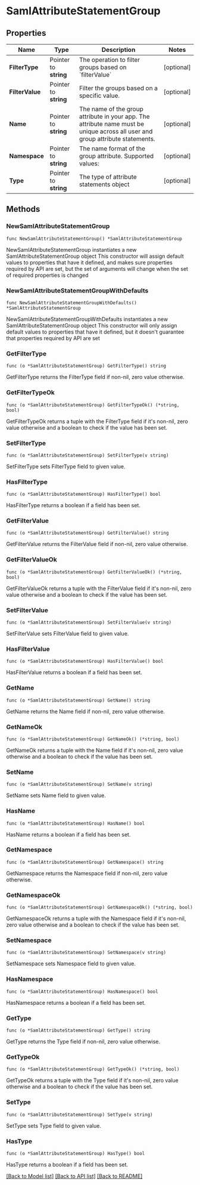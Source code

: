 # SamlAttributeStatementGroup

## Properties

Name | Type | Description | Notes
------------ | ------------- | ------------- | -------------
**FilterType** | Pointer to **string** | The operation to filter groups based on &#x60;filterValue&#x60; | [optional] 
**FilterValue** | Pointer to **string** | Filter the groups based on a specific value. | [optional] 
**Name** | Pointer to **string** | The name of the group attribute in your app. The attribute name must be unique across all user and group attribute statements. | [optional] 
**Namespace** | Pointer to **string** | The name format of the group attribute. Supported values: | [optional] 
**Type** | Pointer to **string** | The type of attribute statements object | [optional] 

## Methods

### NewSamlAttributeStatementGroup

`func NewSamlAttributeStatementGroup() *SamlAttributeStatementGroup`

NewSamlAttributeStatementGroup instantiates a new SamlAttributeStatementGroup object
This constructor will assign default values to properties that have it defined,
and makes sure properties required by API are set, but the set of arguments
will change when the set of required properties is changed

### NewSamlAttributeStatementGroupWithDefaults

`func NewSamlAttributeStatementGroupWithDefaults() *SamlAttributeStatementGroup`

NewSamlAttributeStatementGroupWithDefaults instantiates a new SamlAttributeStatementGroup object
This constructor will only assign default values to properties that have it defined,
but it doesn't guarantee that properties required by API are set

### GetFilterType

`func (o *SamlAttributeStatementGroup) GetFilterType() string`

GetFilterType returns the FilterType field if non-nil, zero value otherwise.

### GetFilterTypeOk

`func (o *SamlAttributeStatementGroup) GetFilterTypeOk() (*string, bool)`

GetFilterTypeOk returns a tuple with the FilterType field if it's non-nil, zero value otherwise
and a boolean to check if the value has been set.

### SetFilterType

`func (o *SamlAttributeStatementGroup) SetFilterType(v string)`

SetFilterType sets FilterType field to given value.

### HasFilterType

`func (o *SamlAttributeStatementGroup) HasFilterType() bool`

HasFilterType returns a boolean if a field has been set.

### GetFilterValue

`func (o *SamlAttributeStatementGroup) GetFilterValue() string`

GetFilterValue returns the FilterValue field if non-nil, zero value otherwise.

### GetFilterValueOk

`func (o *SamlAttributeStatementGroup) GetFilterValueOk() (*string, bool)`

GetFilterValueOk returns a tuple with the FilterValue field if it's non-nil, zero value otherwise
and a boolean to check if the value has been set.

### SetFilterValue

`func (o *SamlAttributeStatementGroup) SetFilterValue(v string)`

SetFilterValue sets FilterValue field to given value.

### HasFilterValue

`func (o *SamlAttributeStatementGroup) HasFilterValue() bool`

HasFilterValue returns a boolean if a field has been set.

### GetName

`func (o *SamlAttributeStatementGroup) GetName() string`

GetName returns the Name field if non-nil, zero value otherwise.

### GetNameOk

`func (o *SamlAttributeStatementGroup) GetNameOk() (*string, bool)`

GetNameOk returns a tuple with the Name field if it's non-nil, zero value otherwise
and a boolean to check if the value has been set.

### SetName

`func (o *SamlAttributeStatementGroup) SetName(v string)`

SetName sets Name field to given value.

### HasName

`func (o *SamlAttributeStatementGroup) HasName() bool`

HasName returns a boolean if a field has been set.

### GetNamespace

`func (o *SamlAttributeStatementGroup) GetNamespace() string`

GetNamespace returns the Namespace field if non-nil, zero value otherwise.

### GetNamespaceOk

`func (o *SamlAttributeStatementGroup) GetNamespaceOk() (*string, bool)`

GetNamespaceOk returns a tuple with the Namespace field if it's non-nil, zero value otherwise
and a boolean to check if the value has been set.

### SetNamespace

`func (o *SamlAttributeStatementGroup) SetNamespace(v string)`

SetNamespace sets Namespace field to given value.

### HasNamespace

`func (o *SamlAttributeStatementGroup) HasNamespace() bool`

HasNamespace returns a boolean if a field has been set.

### GetType

`func (o *SamlAttributeStatementGroup) GetType() string`

GetType returns the Type field if non-nil, zero value otherwise.

### GetTypeOk

`func (o *SamlAttributeStatementGroup) GetTypeOk() (*string, bool)`

GetTypeOk returns a tuple with the Type field if it's non-nil, zero value otherwise
and a boolean to check if the value has been set.

### SetType

`func (o *SamlAttributeStatementGroup) SetType(v string)`

SetType sets Type field to given value.

### HasType

`func (o *SamlAttributeStatementGroup) HasType() bool`

HasType returns a boolean if a field has been set.


[[Back to Model list]](../README.md#documentation-for-models) [[Back to API list]](../README.md#documentation-for-api-endpoints) [[Back to README]](../README.md)


